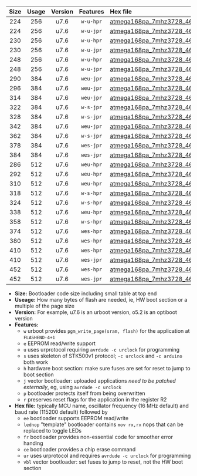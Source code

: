 |Size|Usage|Version|Features|Hex file|
|:-:|:-:|:-:|:-:|:--|
|224|256|u7.6|`w-u-hpr`|[atmega168pa_7mhz3728_460800bps_ur.hex](https://raw.githubusercontent.com/stefanrueger/urboot/main//atmega168pa_7mhz3728_460800bps_ur.hex)|
|224|256|u7.6|`w-u-jpr`|[atmega168pa_7mhz3728_460800bps_ur_vbl.hex](https://raw.githubusercontent.com/stefanrueger/urboot/main//atmega168pa_7mhz3728_460800bps_ur_vbl.hex)|
|230|256|u7.6|`w-u-hpr`|[atmega168pa_7mhz3728_460800bps_lednop_ur.hex](https://raw.githubusercontent.com/stefanrueger/urboot/main//atmega168pa_7mhz3728_460800bps_lednop_ur.hex)|
|230|256|u7.6|`w-u-jpr`|[atmega168pa_7mhz3728_460800bps_lednop_ur_vbl.hex](https://raw.githubusercontent.com/stefanrueger/urboot/main//atmega168pa_7mhz3728_460800bps_lednop_ur_vbl.hex)|
|248|256|u7.6|`w-u-hpr`|[atmega168pa_7mhz3728_460800bps_lednop_fr_ur.hex](https://raw.githubusercontent.com/stefanrueger/urboot/main//atmega168pa_7mhz3728_460800bps_lednop_fr_ur.hex)|
|248|256|u7.6|`w-u-jpr`|[atmega168pa_7mhz3728_460800bps_lednop_fr_ur_vbl.hex](https://raw.githubusercontent.com/stefanrueger/urboot/main//atmega168pa_7mhz3728_460800bps_lednop_fr_ur_vbl.hex)|
|290|384|u7.6|`weu-jpr`|[atmega168pa_7mhz3728_460800bps_ee_ur_vbl.hex](https://raw.githubusercontent.com/stefanrueger/urboot/main//atmega168pa_7mhz3728_460800bps_ee_ur_vbl.hex)|
|296|384|u7.6|`weu-jpr`|[atmega168pa_7mhz3728_460800bps_ee_lednop_ur_vbl.hex](https://raw.githubusercontent.com/stefanrueger/urboot/main//atmega168pa_7mhz3728_460800bps_ee_lednop_ur_vbl.hex)|
|314|384|u7.6|`weu-jpr`|[atmega168pa_7mhz3728_460800bps_ee_lednop_fr_ur_vbl.hex](https://raw.githubusercontent.com/stefanrueger/urboot/main//atmega168pa_7mhz3728_460800bps_ee_lednop_fr_ur_vbl.hex)|
|322|384|u7.6|`w-s-jpr`|[atmega168pa_7mhz3728_460800bps_vbl.hex](https://raw.githubusercontent.com/stefanrueger/urboot/main//atmega168pa_7mhz3728_460800bps_vbl.hex)|
|328|384|u7.6|`w-s-jpr`|[atmega168pa_7mhz3728_460800bps_lednop_vbl.hex](https://raw.githubusercontent.com/stefanrueger/urboot/main//atmega168pa_7mhz3728_460800bps_lednop_vbl.hex)|
|342|384|u7.6|`weu-jpr`|[atmega168pa_7mhz3728_460800bps_ee_lednop_fr_ce_ur_vbl.hex](https://raw.githubusercontent.com/stefanrueger/urboot/main//atmega168pa_7mhz3728_460800bps_ee_lednop_fr_ce_ur_vbl.hex)|
|362|384|u7.6|`w-s-jpr`|[atmega168pa_7mhz3728_460800bps_lednop_fr_vbl.hex](https://raw.githubusercontent.com/stefanrueger/urboot/main//atmega168pa_7mhz3728_460800bps_lednop_fr_vbl.hex)|
|378|384|u7.6|`wes-jpr`|[atmega168pa_7mhz3728_460800bps_ee_vbl.hex](https://raw.githubusercontent.com/stefanrueger/urboot/main//atmega168pa_7mhz3728_460800bps_ee_vbl.hex)|
|384|384|u7.6|`wes-jpr`|[atmega168pa_7mhz3728_460800bps_ee_lednop_vbl.hex](https://raw.githubusercontent.com/stefanrueger/urboot/main//atmega168pa_7mhz3728_460800bps_ee_lednop_vbl.hex)|
|286|512|u7.6|`weu-hpr`|[atmega168pa_7mhz3728_460800bps_ee_ur.hex](https://raw.githubusercontent.com/stefanrueger/urboot/main//atmega168pa_7mhz3728_460800bps_ee_ur.hex)|
|292|512|u7.6|`weu-hpr`|[atmega168pa_7mhz3728_460800bps_ee_lednop_ur.hex](https://raw.githubusercontent.com/stefanrueger/urboot/main//atmega168pa_7mhz3728_460800bps_ee_lednop_ur.hex)|
|310|512|u7.6|`weu-hpr`|[atmega168pa_7mhz3728_460800bps_ee_lednop_fr_ur.hex](https://raw.githubusercontent.com/stefanrueger/urboot/main//atmega168pa_7mhz3728_460800bps_ee_lednop_fr_ur.hex)|
|318|512|u7.6|`w-s-hpr`|[atmega168pa_7mhz3728_460800bps.hex](https://raw.githubusercontent.com/stefanrueger/urboot/main//atmega168pa_7mhz3728_460800bps.hex)|
|324|512|u7.6|`w-s-hpr`|[atmega168pa_7mhz3728_460800bps_lednop.hex](https://raw.githubusercontent.com/stefanrueger/urboot/main//atmega168pa_7mhz3728_460800bps_lednop.hex)|
|338|512|u7.6|`weu-hpr`|[atmega168pa_7mhz3728_460800bps_ee_lednop_fr_ce_ur.hex](https://raw.githubusercontent.com/stefanrueger/urboot/main//atmega168pa_7mhz3728_460800bps_ee_lednop_fr_ce_ur.hex)|
|358|512|u7.6|`w-s-hpr`|[atmega168pa_7mhz3728_460800bps_lednop_fr.hex](https://raw.githubusercontent.com/stefanrueger/urboot/main//atmega168pa_7mhz3728_460800bps_lednop_fr.hex)|
|374|512|u7.6|`wes-hpr`|[atmega168pa_7mhz3728_460800bps_ee.hex](https://raw.githubusercontent.com/stefanrueger/urboot/main//atmega168pa_7mhz3728_460800bps_ee.hex)|
|380|512|u7.6|`wes-hpr`|[atmega168pa_7mhz3728_460800bps_ee_lednop.hex](https://raw.githubusercontent.com/stefanrueger/urboot/main//atmega168pa_7mhz3728_460800bps_ee_lednop.hex)|
|410|512|u7.6|`wes-hpr`|[atmega168pa_7mhz3728_460800bps_ee_lednop_fr.hex](https://raw.githubusercontent.com/stefanrueger/urboot/main//atmega168pa_7mhz3728_460800bps_ee_lednop_fr.hex)|
|410|512|u7.6|`wes-jpr`|[atmega168pa_7mhz3728_460800bps_ee_lednop_fr_vbl.hex](https://raw.githubusercontent.com/stefanrueger/urboot/main//atmega168pa_7mhz3728_460800bps_ee_lednop_fr_vbl.hex)|
|452|512|u7.6|`wes-hpr`|[atmega168pa_7mhz3728_460800bps_ee_lednop_fr_ce.hex](https://raw.githubusercontent.com/stefanrueger/urboot/main//atmega168pa_7mhz3728_460800bps_ee_lednop_fr_ce.hex)|
|452|512|u7.6|`wes-jpr`|[atmega168pa_7mhz3728_460800bps_ee_lednop_fr_ce_vbl.hex](https://raw.githubusercontent.com/stefanrueger/urboot/main//atmega168pa_7mhz3728_460800bps_ee_lednop_fr_ce_vbl.hex)|

- **Size:** Bootloader code size including small table at top end
- **Useage:** How many bytes of flash are needed, ie, HW boot section or a multiple of the page size
- **Version:** For example, u7.6 is an urboot version, o5.2 is an optiboot version
- **Features:**
  + `w` urboot provides `pgm_write_page(sram, flash)` for the application at `FLASHEND-4+1`
  + `e` EEPROM read/write support
  + `u` uses urprotocol requiring `avrdude -c urclock` for programming
  + `s` uses skeleton of STK500v1 protocol; `-c urclock` and `-c arduino` both work
  + `h` hardware boot section: make sure fuses are set for reset to jump to boot section
  + `j` vector bootloader: uploaded applications *need to be patched externally*, eg, using `avrdude -c urclock`
  + `p` bootloader protects itself from being overwritten
  + `r` preserves reset flags for the application in the register R2
- **Hex file:** typically MCU name, oscillator frequency (16 MHz default) and baud rate (115200 default) followed by
  + `ee` bootloader supports EEPROM read/write
  + `lednop` "template" bootloader contains `mov rx,rx` nops that can be replaced to toggle LEDs
  + `fr` bootloader provides non-essential code for smoother error handing
  + `ce` bootloader provides a chip erase command
  + `ur` uses urprotocol and requires `avrdude -c urclock` for programming
  + `vbl` vector bootloader: set fuses to jump to reset, not the HW boot section
